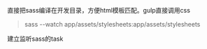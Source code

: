 直接把sass编译在开发目录，方便html模板匹配。gulp直接调用css
 
> sass --watch app/assets/stylesheets:app/assets/stylesheets
 
建立监听sass的task